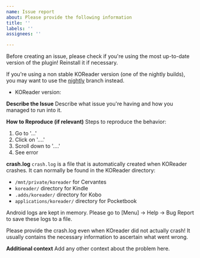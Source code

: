 ```yaml
---
name: Issue report
about: Please provide the following information
title: ''
labels: ''
assignees: ''

---
```


Before creating an issue, please check if you're using the most up-to-date version of the plugin! Reinstall it if necessary.

If you're using a non stable KOReader version (one of the nightly builds), you may want to use the [nightly](https://github.com/Ajatt-Tools/anki.koplugin/issues/53#issuecomment-2688753848) branch instead.

* KOReader version:

**Describe the Issue**
Describe what issue you're having and how you managed to run into it.

**How to Reproduce (if relevant)**
Steps to reproduce the behavior:
1. Go to '...'
2. Click on '....'
3. Scroll down to '....'
4. See error


**crash.log**
`crash.log` is a file that is automatically created when KOReader crashes. It can normally be found in the KOReader directory:

* `/mnt/private/koreader` for Cervantes
* `koreader/` directory for Kindle
* `.adds/koreader/` directory for Kobo
* `applications/koreader/` directory for Pocketbook

Android logs are kept in memory. Please go to [Menu] → Help → Bug Report to save these logs to a file.

Please provide the crash.log even when KOreader did not actually crash! It usually contains the necessary information to ascertain what went wrong.

**Additional context**
Add any other context about the problem here.

